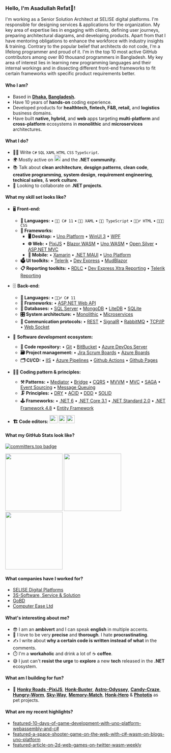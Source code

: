 ### Hello, I'm Asadullah Refat👋!

I'm working as a Senior Solution Architect at SELISE digital platforms. I'm responsible for designing services & applications for the organization. My key area of expertise lies in engaging with clients, defining user journeys, preparing architectural diagrams, and developing products. Apart from that I have mentoring obligations to enhance the workforce with industry insights & training. Contrary to the popular belief that architects do not code, I'm a lifelong programmer and proud of it. I'm in the top 10 most active GitHub contributors among over 80 thousand programmers in Bangladesh. My key area of interest lies in learning new programming languages and their internal workings and in dissecting different front-end frameworks to fit certain frameworks with specific product requirements better.
<!--
**asadullahrifat89/asadullahrifat89** is a ✨ _special_ ✨ repository because its `README.md` (this file) appears on your GitHub profile.

Here are some ideas to get you started:
-->
#### Who I am?
- Based in **[Dhaka](https://en.wikipedia.org/wiki/Dhaka), [Bangladesh](https://en.wikipedia.org/wiki/Bangladesh).** 
- Have 10 years of **hands-on** coding experience.
- Developed products for **healthtech, fintech, F&B, retail,** and **logistics** business domains.
- Have built **native, hybrid,** and **web** apps targeting **multi-platform** and **cross-platform** ecosystems in **monolithic** and **microservices** architectures.

#### What I do?
- 👨‍💻 Write `C#` `SQL` `XAML` `HTML` `CSS` `TypeScript`.
- 🌍 Mostly active on <a href="https://www.linkedin.com/in/asadullah-refat"><img src="https://cdn-icons-png.flaticon.com/512/174/174857.png" height=20></a> <!--[LinkedIn](https://www.linkedin.com/in/asadullah-rifat)--> and the **.NET community**.
- 📚 Talk about **clean architecture**, **desgign patterns**, **clean code**, **creative programming**, **system design**, **requirement engineering**, **techical sales**, & **work culture**.
- 👯 Looking to collaborate on **.NET projects**.

#### What my skill set looks like?
- 🖥 **Front-end:** 
  - **📜 Languages:** • `🧙🏻 C# 11` • `👨‍🏭 XAML` • `👨‍🔧 TypeScript` • `🧚🏻‍♂️ HTML` • `👨🏻‍🎨 CSS`
  - **🔬 Frameworks:**  
    - **🖥 Desktop:** • [Uno Platform](https://platform.uno/) • [WinUI 3](https://docs.microsoft.com/en-us/windows/apps/winui/) • [WPF](https://docs.microsoft.com/en-us/dotnet/desktop/wpf/overview/?view=netdesktop-6.0) 
    - **🌐 Web:** • [PixiJS](https://pixijs.io/) • [Blazor WASM](https://dotnet.microsoft.com/en-us/apps/aspnet/web-apps/blazor) • [Uno WASM](https://platform.uno/uno-platform-for-web-webassembly/) • [Open Silver](https://opensilver.net/) • [ASP.NET MVC](https://dotnet.microsoft.com/en-us/apps/aspnet/mvc)
    - **📱 Mobile:** • [Xamarin](https://dotnet.microsoft.com/en-us/apps/xamarin) • [.NET MAUI](https://docs.microsoft.com/en-us/dotnet/maui/what-is-maui) • [Uno Platform](https://platform.uno/uno-platform-for-ios-and-android/)
  - **🗳 UI toolkits:** • [Telerik](https://www.telerik.com/) • [Dev Express](https://www.devexpress.com/) • [MudBlazor](https://mudblazor.com/)
  - **📋 Reporting toolkits:** • [RDLC](https://docs.fileformat.com/reporting/rdlc/#:~:text=(.rdlc)%20Files-,What%20is%20an%20RDLC%20file%3F,used%20to%20create%20these%20files.) • [Dev Express Xtra Reporting](https://docs.devexpress.com/XtraReports/2162/reporting) • [Telerik Reporting](https://www.telerik.com/products/reporting.aspx)
- 🗄️ **Back-end:**
  - **📜 Languages:** • `🧙🏻‍♂️ C# 11`
  - **🔭 Frameworks:** • [ASP.NET Web API](https://dotnet.microsoft.com/en-us/apps/aspnet/apis)
  - **💾 Databases:** • [SQL Server](https://www.microsoft.com/en-us/sql-server/sql-server-2019) • [MongoDB](https://www.mongodb.com/) • [LiteDB](https://www.litedb.org/) • [SQLite](https://www.sqlite.org/index.html)
  - **🎛 System architecture:** • [Monolithic](https://microservices.io/patterns/monolithic.html) • [Microservices](https://microservices.io/patterns/microservices.html)
  - **🔌 Communication protocols:** • [REST](https://docs.microsoft.com/en-us/azure/architecture/best-practices/api-design) • [SignalR](https://dotnet.microsoft.com/en-us/apps/aspnet/signalr) • [RabbitMQ](https://www.rabbitmq.com/) • [TCP/IP](https://www.techtarget.com/searchnetworking/definition/TCP-IP) • [Web Socket](https://developer.mozilla.org/en-US/docs/Web/API/WebSockets_API)
- 🎡 **Software development ecosystem:**
  - **📁 Code repository:** • [Git](https://git-scm.com/) • [BitBucket](https://bitbucket.org/product) • [Azure DevOps Server](https://azure.microsoft.com/en-us/services/devops/server/)
  - **🗃 Project management:** • [Jira Scrum Boards](https://www.atlassian.com/software/jira/features/scrum-boards) • [Azure Boards](https://azure.microsoft.com/en-us/services/devops/boards/)
  - **🗂 CI/CD:** • [IIS](https://www.iis.net/) • [Azure Pipelines](https://azure.microsoft.com/en-us/services/devops/pipelines/) • [Github Actions](https://github.com/features/actions) • [Github Pages](https://pages.github.com/)
- 🧙‍♂️ **Coding pattern & principles:**
  - **⚒ Patterns:**  • [Mediator](https://en.wikipedia.org/wiki/Mediator_pattern) • [Bridge](https://en.wikipedia.org/wiki/Bridge_pattern) • [CQRS](https://en.wikipedia.org/wiki/Command%E2%80%93query_separation#Command_Query_Responsibility_Separation) • [MVVM](https://en.wikipedia.org/wiki/Model%E2%80%93view%E2%80%93viewmodel) • [MVC](https://en.wikipedia.org/wiki/Model%E2%80%93view%E2%80%93controller) • [SAGA](https://microservices.io/patterns/data/saga.html) • [Event Sourcing](https://microservices.io/patterns/data/event-sourcing.html) • [Message Queuing](https://www.cloudamqp.com/blog/what-is-message-queuing.html)
  - **🗜 Principles:** • [DRY](https://en.wikipedia.org/wiki/Don%27t_repeat_yourself#:~:text=%22Don%27t%20repeat%20yourself%22,data%20normalization%20to%20avoid%20redundancy.) • [ACID](https://en.wikipedia.org/wiki/ACID) • [DDD](https://en.wikipedia.org/wiki/Domain-driven_design) • [SOLID](https://www.digitalocean.com/community/conceptual_articles/s-o-l-i-d-the-first-five-principles-of-object-oriented-design)
  - **🕹 Frameworks:** • [.NET 6](https://dotnet.microsoft.com/en-us/download/dotnet/6.0) • [.NET Core 3.1](https://dotnet.microsoft.com/en-us/download/dotnet/3.1) • [.NET Standard 2.0](https://docs.microsoft.com/en-us/dotnet/standard/net-standard?tabs=net-standard-1-0) • [.NET Framework 4.8](https://dotnet.microsoft.com/en-us/download/dotnet-framework/net48) • [Entity Framework](https://docs.microsoft.com/en-us/ef/)
  
- **🏗️ Code editors:**
<a href="https://visualstudio.microsoft.com/"><img src="https://1000logos.net/wp-content/uploads/2020/08/Visual-Studio-Logo.png" height=25></a> <a href="https://code.visualstudio.com/"><img src="https://seeklogo.com/images/V/visual-studio-code-logo-449D71944F-seeklogo.com.png" height=25></a><a href="https://notepad-plus-plus.org/"><img src="https://notepad-plus-plus.org/images/logo.svg" height=25></a>

<!--Github Stats-->
#### What my GitHub Stats look like?
[![committers.top badge](https://user-badge.committers.top/bangladesh_public/asadullahrifat89.svg)](https://user-badge.committers.top/bangladesh_public/asadullahrifat89)
<p float="left">
<img height="180em" src="https://github-readme-stats.vercel.app/api?username=asadullahrifat89&show_icons=true" /> 
<img height="180em" src="https://github-readme-stats.vercel.app/api/top-langs/?username=asadullahrifat89&show_icons=true&layout=compact&langs_count=10"/>
<img height="180em" src="https://github-profile-trophy.vercel.app/?username=asadullahrifat89&count_private=true&show_icons=true&theme=cobalt" align="center"/>
</p>

#### What companies have I worked for?
<!--<p left="center">
  <a href="https://selisegroup.com/">
    <img src="https://selisegroup.com/wp-content/uploads/2022/10/logo.png" height=50>
    </a> 
  <a href="https://3ssoftltd.com">
    <img src="https://encrypted-tbn0.gstatic.com/images?q=tbn:ANd9GcS0b-D5T2Flf7EDcsRtGCwK33TY8nWxldo-PoG3NGmzlGY60ZWjdNlTH42luTcRBKwg5xw&usqp=CAU" height=50>
  </a>
  <a href="https://futurestartup.com/2015/05/20/this-startup-aims-to-solve-dhakas-traffic-problem-with-an-app-but-there-is-more-to-it/">
    <img src="https://is1-ssl.mzstatic.com/image/thumb/Purple49/v4/13/7e/6d/137e6dca-2956-bfec-a0bd-57d37ab63af0/source/512x512bb.jpg" height=50> 
  </a>
  <a href="https://www.celimited.com/">
    <img src="https://celimited.com/wp-content/uploads/2022/11/logo.png" height=50 width=250>
  </a>
</p>-->
- [SELISE Digital Platforms](https://selisegroup.com/)
- [3S-Software, Service & Solution](https://3ssoftltd.com)
- [GoBD](https://futurestartup.com/2015/05/20/this-startup-aims-to-solve-dhakas-traffic-problem-with-an-app-but-there-is-more-to-it/)
- [Computer Ease Ltd](https://www.celimited.com/)

#### What's interesting about me?  
  - 😎 I am an **ambivert** and I can speak **english** in multiple accents.
  - 🧐 I love to be very **precise** and **thorough**. I hate **procrastinating**.
  - ✍️ I write about **why a certain code is written instead of what** in the comments.
  - ⏱️ I'm a **workaholic** and drink a lot of ☕ **coffee**.
  - 😅 I just can't **resist the urge** to **explore** a new **tech** released in the **.NET** ecosystem.

#### What am I building for fun?
- 🥰 **[Honky Roads -PixiJS](https://github.com/asadullahrifat89/honk-buster-game-pixijs)**, **[Honk-Buster](https://github.com/asadullahrifat89/honk-buster-game-uno-platform)**, **[Astro-Odyssey](https://github.com/asadullahrifat89/Astro-Odyssey-Uno-Platform)**, **[Candy-Craze](https://github.com/asadullahrifat89/candy-craze-uno-platform)**, **[Hungry-Worm](https://github.com/asadullahrifat89/hungry-worm-uno-platform)**, **[Sky-Way](https://github.com/asadullahrifat89/sky-way-uno-platform)**, **[Memory-Match](https://github.com/asadullahrifat89/memory-match-uno-platform)**, **[Honk-Hero](https://github.com/asadullahrifat89/honk-hero-uno-platform)** & **[Phototis](https://github.com/asadullahrifat89/Phototis-Uno-Platform)** as pet projects.

#### What are my recent highlights?
- [featured-10-days-of-game-development-with-uno-platform-webassembly-and-c#](https://platform.uno/blog/10-days-of-game-development-with-uno-platform-webassembly-and-c/)
- [featured-a-space-shooter-game-on-the-web-with-c#-wasm-on-blogs-uno-platform](https://platform.uno/blog/a-space-shooter-game-on-the-web-with-c-wasm-and-uno-platform/)
- [featured-article-on-2d-web-games-on-twitter-wasm-weekly](https://twitter.com/WasmWeekly/status/1560266404171231232)

<!--
#### How to get in touch with me?
<p left="center">
<a href="https://twitter.com/anonymus_7">
  <img src="https://img.shields.io/badge/twitter-%231DA1F2.svg?&style=for-the-badge&logo=twitter&logoColor=white" height=25>
</a> 
<a href="https://www.linkedin.com/in/asadullah-rifat">
  <img src="https://img.shields.io/badge/linkedin-%230077B5.svg?&style=for-the-badge&logo=linkedin&logoColor=white" height=25>
</a> 
<a href="https://www.facebook.com/Anonymus7/">
  <img src="https://img.shields.io/badge/Facebook-1877F2?style=for-the-badge&logo=facebook&logoColor=white" height=25>
</a>
<a href="mailto:asadullah.rifat@selise.ch">
  <img src="https://img.shields.io/badge/Gmail-D14836?style=for-the-badge&logo=gmail&logoColor=white" height=25>
</a>
</p>
-->
